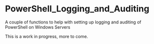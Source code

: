 # PowerShell_Logging_and_Auditing
A couple of functions to help with setting up logging and auditing of PowerShell on Windows Servers

This is a work in progress, more to come. 
